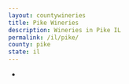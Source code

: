 ```yaml
---
layout: countywineries
title: Pike Wineries
description: Wineries in Pike IL
permalink: /il/pike/
county: pike
state: il
---
```

-
